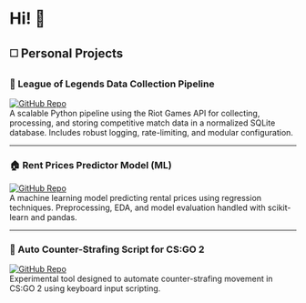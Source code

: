 # Hi! 👋

## ◻️ Personal Projects

### 🐍 League of Legends Data Collection Pipeline  
[![GitHub Repo](https://img.shields.io/badge/GitHub-Repository-blue?style=for-the-badge&logo=github)](https://github.com/PadTo/League-of-Legends-Game-Performance-Analysis)  
A scalable Python pipeline using the Riot Games API for collecting, processing, and storing competitive match data in a normalized SQLite database. Includes robust logging, rate-limiting, and modular configuration.

---

### 🏠 Rent Prices Predictor Model (ML)  
[![GitHub Repo](https://img.shields.io/badge/GitHub-Repository-blue?style=for-the-badge&logo=github)](https://github.com/PadTo/Rent-Prices-Predictor-Model-ML)  
A machine learning model predicting rental prices using regression techniques. Preprocessing, EDA, and model evaluation handled with scikit-learn and pandas.

---

### 🎯 Auto Counter-Strafing Script for CS:GO 2  
[![GitHub Repo](https://img.shields.io/badge/GitHub-Repository-blue?style=for-the-badge&logo=github)](https://github.com/PadTo/Auto_Counter_Strafing_cs_go_2)  
Experimental tool designed to automate counter-strafing movement in CS:GO 2 using keyboard input scripting.
